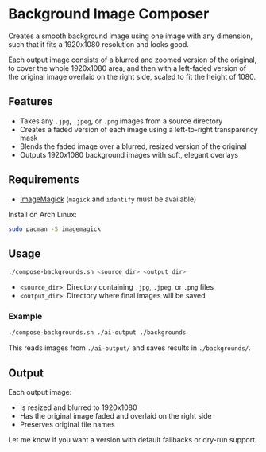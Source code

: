 # Background Image Composer

Creates a smooth background image using one image with any dimension, such that it fits a 1920x1080 resolution and looks good.

Each output image consists of a blurred and zoomed version of the original, to cover the whole 1920x1080 area, and then with a left-faded version of the original image overlaid on the right side, scaled to fit the height of 1080.

## Features

- Takes any `.jpg`, `.jpeg`, or `.png` images from a source directory
- Creates a faded version of each image using a left-to-right transparency mask
- Blends the faded image over a blurred, resized version of the original
- Outputs 1920x1080 background images with soft, elegant overlays

## Requirements

- [ImageMagick](https://imagemagick.org) (`magick` and `identify` must be available)

Install on Arch Linux:

```bash
sudo pacman -S imagemagick
```

## Usage

```bash
./compose-backgrounds.sh <source_dir> <output_dir>
```

- `<source_dir>`: Directory containing `.jpg`, `.jpeg`, or `.png` files
- `<output_dir>`: Directory where final images will be saved

### Example

```bash
./compose-backgrounds.sh ./ai-output ./backgrounds
```

This reads images from `./ai-output/` and saves results in `./backgrounds/`.

## Output

Each output image:

- Is resized and blurred to 1920x1080
- Has the original image faded and overlaid on the right side
- Preserves original file names

Let me know if you want a version with default fallbacks or dry-run support.
